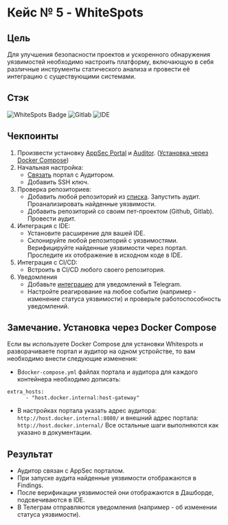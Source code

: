 # Кейс № 5 - WhiteSpots

## Цель
Для улучшения безопасности проектов и ускоренного обнаружения уязвимостей необходимо настроить платформу, включающую в себя различные инструменты статического анализа и провести её интеграцию с существующими системами.

## Стэк
![WhiteSpots Badge](https://img.shields.io/badge/Whitespots-b048d9.png?style=for-the-badge)
![Gitlab](https://img.shields.io/badge/Gitlab-FC6D26.svg?style=for-the-badge&logo=gitlab&logoColor=white)
![IDE](https://img.shields.io/badge/IDE-8a8a8a.svg?style=for-the-badge)

## Чекпоинты
1. Произвести установку [AppSec Portal](https://docs.whitespots.io/appsec-portal/deployment/installation) и [Auditor](https://docs.whitespots.io/auditor/deployment/installation). ([Установка через Docker Compose](#замечание-установка-через-docker-compose))
2. Начальная настройка:
	- [Связать](https://docs.whitespots.io/appsec-portal/features/vulnerability-discovery/auditor-settings/auditor-config) портал с Аудитором.
	- Добавить SSH ключ.
3. Проверка репозиториев:
	- Добавить любой репозиторий из [списка](https://gitlab.com/whitespots-public/vulnerable-apps). Запустить аудит. Проанализировать найденные уязвимости.
	- Добавить репозиторий со своим пет-проектом (Github, Gitlab). Провести аудит.
4. Интеграция с IDE:
	- Установите расширение для вашей IDE.
	- Склонируйте любой репозиторий с уязвимостями. Верифицируйте найденные уязвимости через портал. Проследите их отображение в исходном коде в IDE.
5. Интеграция с CI/CD:
	- Встроить в CI/CD любого своего репозитория.
6. Уведомления
	- Добавьте [интеграцию](https://docs.whitespots.io/appsec-portal/general-portal-settings/notification-settings/integration) для уведомлений в Telegram.
	- Настройте реагирование на любое событие (например - изменение статуса уязвимости) и проверьте работоспособность уведомлений.


## Замечание. Установка через Docker Compose
Если вы используете Docker Compose для установки Whitespots и разворачиваете портал и аудитор на одном устройстве, то вам необходимо внести следующие изменения:
- В``docker-compose.yml`` файлах портала и аудитора для каждого контейнера необходимо дописать:
```
extra_hosts:
      - "host.docker.internal:host-gateway"
```
- В настройках портала указать адрес аудитора: ``http://host.docker.internal:8080/`` и внешний адрес портала: ``http://host.docker.internal/``
Все остальные шаги выполняются как указано в документации.

## Результат
- Аудитор связан с AppSec порталом.
- При запуске аудита найденные уязвимости отображаются в Findings.
- После верификации уязвимостей они отображаются в Дашборде, подсвечиваются в IDE.
- В Телеграм отправляются уведомления (например - об изменении статуса уязвимости).
